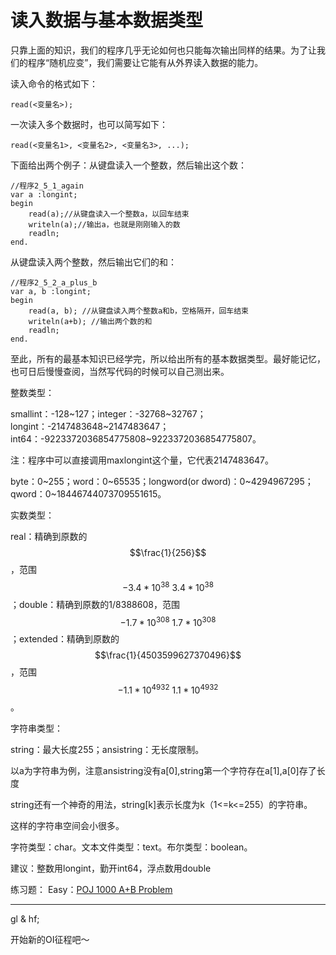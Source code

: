 # 读入数据与基本数据类型

只靠上面的知识，我们的程序几乎无论如何也只能每次输出同样的结果。为了让我们的程序“随机应变”，我们需要让它能有从外界读入数据的能力。

读入命令的格式如下：

```
read(<变量名>);
```

一次读入多个数据时，也可以简写如下：

```
read(<变量名1>, <变量名2>, <变量名3>, ...);
```

下面给出两个例子：从键盘读入一个整数，然后输出这个数：

```delphi
//程序2_5_1_again
var a :longint;
begin
	read(a);//从键盘读入一个整数a，以回车结束
	writeln(a);//输出a，也就是刚刚输入的数
	readln;
end.
```

从键盘读入两个整数，然后输出它们的和：

```delphi
//程序2_5_2_a_plus_b
var a, b :longint;
begin
	read(a, b); //从键盘读入两个整数a和b，空格隔开，回车结束
	writeln(a+b); //输出两个数的和
	readln;
end.
```

至此，所有的最基本知识已经学完，所以给出所有的基本数据类型。最好能记忆，也可日后慢慢查阅，当然写代码的时候可以自己测出来。

整数类型：

smallint：-128~127；integer：-32768~32767；longint：-2147483648~2147483647；int64：-9223372036854775808~9223372036854775807。

注：程序中可以直接调用maxlongint这个量，它代表2147483647。

byte：0~255；word：0~65535；longword(or dword)：0~4294967295；qword：0~18446744073709551615。

实数类型：

real：精确到原数的$$\frac{1}{256}$$，范围$$-3.4*10^{38}~3.4*10^{38}$$；double：精确到原数的1/8388608，范围$$-1.7*10^{308}~1.7*10^{308}$$；extended：精确到原数的$$\frac{1}{4503599627370496}$$，范围$$-1.1*10^{4932}~1.1*10^{4932}$$。

字符串类型：

string：最大长度255；ansistring：无长度限制。

以a为字符串为例，注意ansistring没有a[0],string第一个字符存在a[1],a[0]存了长度

string还有一个神奇的用法，string[k]表示长度为k（1<=k<=255）的字符串。

这样的字符串空间会小很多。

字符类型：char。文本文件类型：text。布尔类型：boolean。

建议：整数用longint，勤开int64，浮点数用double

练习题：
Easy：[POJ 1000 A+B Problem](http://poj.org/problem?id=1000)

-------

gl & hf;

开始新的OI征程吧～

